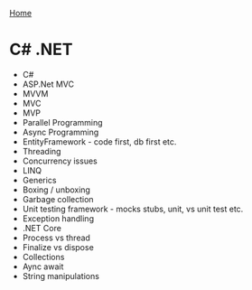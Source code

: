 [Home](../Readme.md)
# C# .NET

- C#
- ASP.Net MVC
- MVVM
- MVC
- MVP
- Parallel Programming
- Async Programming
- EntityFramework - code first, db first etc.
- Threading
- Concurrency issues
- LINQ 
- Generics
- Boxing / unboxing 
- Garbage collection
- Unit testing framework - mocks stubs, unit, vs unit test etc.
- Exception handling
- .NET Core
- Process vs thread 
- Finalize vs dispose
- Collections
- Aync await
- String manipulations
